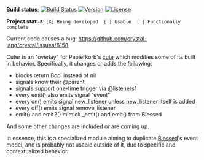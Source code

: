 **Build status**: [![Build Status](https://travis-ci.com/crystallabs/cuter.svg?branch=master)](https://travis-ci.com/crystallabs/cuter)
[![Version](https://img.shields.io/github/tag/crystallabs/cuter.svg?maxAge=360)](https://github.com/crystallabs/cuter/releases/latest)
[![License](https://img.shields.io/github/license/crystallabs/cuter.svg)](https://github.com/crystallabs/cuter/blob/master/LICENSE)

**Project status**: `[X] Being developed  [ ] Usable  [ ] Functionally complete`

Current code causes a bug: https://github.com/crystal-lang/crystal/issues/6158

Cuter is an "overlay" for Papierkorb's [cute](https://github.com/Papierkorb/cute) which modifies some of its built in behavior. Specifically, it changes or adds the following:

* blocks return Bool instead of nil
* signals know their @parent
* signals support one-time trigger via @listeners1
* every emit() also emits signal "event"
* every on() emits signal new_listener unless new_listener itself is added
* every off() emits signal remove_listener
* emit() and emit2() mimick _emit() and emit() from Blessed

And some other changes are included or are coming up.

In essence, this is a specialized module aiming to duplicate [Blessed](https://github.com/chjj/blessed)'s event model, and is probably not usable outside of it, due to specific and contextualized behavior.
